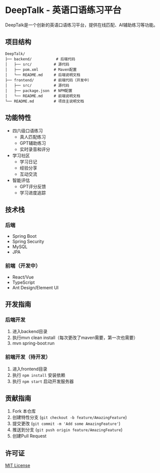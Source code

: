 # DeepTalk - 英语口语练习平台

DeepTalk是一个创新的英语口语练习平台，提供在线匹配、AI辅助练习等功能。

## 项目结构

```
DeepTalk/
├── backend/           # 后端代码
│   ├── src/          # 源代码
│   ├── pom.xml       # Maven配置
│   └── README.md     # 后端说明文档
├── frontend/         # 前端代码（开发中）
│   ├── src/          # 源代码
│   ├── package.json  # NPM配置
│   └── README.md     # 前端说明文档
└── README.md         # 项目主说明文档
```

## 功能特性

- 四六级口语练习
  - 真人匹配练习
  - GPT辅助练习
  - 实时录音和评分
- 学习社区
  - 学习日记
  - 经验分享
  - 互动交流
- 智能评估
  - GPT评分反馈
  - 学习进度追踪

## 技术栈

### 后端
- Spring Boot
- Spring Security
- MySQL
- JPA

### 前端（开发中）
- React/Vue
- TypeScript
- Ant Design/Element UI

## 开发指南

### 后端开发
1. 进入backend目录
2. 执行mvn clean install（每次更改了maven需要，第一次也需要）
3. mvn spring-boot:run 

### 前端开发（待开发）
1. 进入frontend目录
2. 执行 `npm install` 安装依赖
3. 执行 `npm start` 启动开发服务器

## 贡献指南

1. Fork 本仓库
2. 创建特性分支 (`git checkout -b feature/AmazingFeature`)
3. 提交更改 (`git commit -m 'Add some AmazingFeature'`)
4. 推送到分支 (`git push origin feature/AmazingFeature`)
5. 创建Pull Request

## 许可证

[MIT License](LICENSE) 